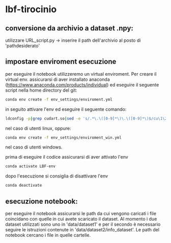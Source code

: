 # lbf-tirocinio

## conversione da archivio a dataset .npy:<br>
utilizzare URL_script.py -> inserire il path dell'archivio al posto di 'pathdesiderato'

## impostare enviroment esecuzione
per eseguire il notebook utilizzeremo un virtual enviroment. Per creare il virtual env. assicurarsi di aver installato anaconda (https://www.anaconda.com/products/individual) ed eseguire il seguente script nella home directory del git:
```bash
conda env create -f env_settings/enviroment.yml 
```
in seguito attivare l'env ed eseguire il seguente comando:

```bash
ldconfig -p|grep cudart.so|sed -e 's/.*\.\([0-9]*\)\.\([0-9]*\)$/cu\1\2/'
```
nel caso di utenti linux, oppure:
```bash
conda env create -f env_settings/enviroment_win.yml 
```
nel caso di utenti windows.

prima di eseguire il codice assicurarsi di aver attivato l'env  
```bash 
conda activate LBF-env
``` 

dopo l'esecuzione si consiglia di disattivare l'env 
```bash 
conda deactivate
```

## esecuzione notebook: 
per eseguire il notebook assicurarsi le path da cui vengono caricati i file coincidano con quelle in cui avete scaricato il dataset. Al momento i due dataset utilizzati sono uno in 'data/dataset1' e per il secondo è necessario seguire le istruzioni contenute in 'data/dataset2/info_dataset'. Le path del notebook cercano i file in quelle cartelle.


